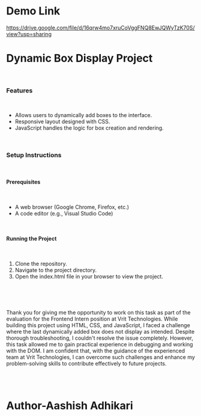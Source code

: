
# Demo Link
https://drive.google.com/file/d/16qrw4mo7xruCoVggFNQ8EwJQWyTzK70S/view?usp=sharing
<br>
<h1>Dynamic Box Display Project</h1>
<br>
<h3>Features</h3>
<br>
<ul>
  <li>Allows users to dynamically add boxes to the interface.</li>
  <li>Responsive layout designed with CSS.</li>
  <li>JavaScript handles the logic for box creation and rendering.</li>
</ul>
<br>
<h3>Setup Instructions</h3>
<br>
<h4>Prerequisites</h4>
<br>
<ul>
  <li>A web browser (Google Chrome, Firefox, etc.)</li>
  <li>A code editor (e.g., Visual Studio Code)</li>
</ul>
<br>
<h4>Running the Project</h4>
<br>
<ol>
  <li>Clone the repository.</li>
  <li>Navigate to the project directory.</li>
  <li>Open the index.html file in your browser to view the project.</li>
</ol>
<br>
<br>
<br>
<p>Thank you for giving me the opportunity to work on this task as part of the evaluation for the Frontend Intern position at Vrit Technologies. While building this project using HTML, CSS, and JavaScript, I faced a challenge where the last dynamically added box does not display as intended. Despite thorough troubleshooting, I couldn't resolve the issue completely. However, this task allowed me to gain practical experience in debugging and working with the DOM. I am confident that, with the guidance of the experienced team at Vrit Technologies, I can overcome such challenges and enhance my problem-solving skills to contribute effectively to future projects.</p>
<br>
<br>
<h1>Author-Aashish Adhikari</h1>
